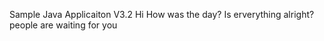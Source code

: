 
Sample Java Applicaiton V3.2
Hi How was the day?
Is erverything alright?
people are waiting for you
